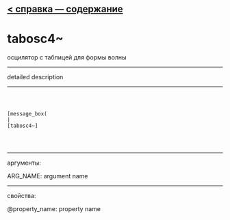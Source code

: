 [< справка — содержание](ceammc_lib.html)
---

# tabosc4~


осцилятор с таблицей для формы волны

---

detailed description
<br>


---


```



[message_box(                                 
|
[tabosc4~]


            
```

---
аргументы:

ARG_NAME: argument name<br>

---
свойства:

@property_name: property name<br>

